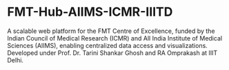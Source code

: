 # FMT-Hub-AIIMS-ICMR-IIITD
A scalable web platform for the FMT Centre of Excellence, funded by the Indian Council of Medical Research (ICMR) and All India Institute of Medical Sciences (AIIMS), enabling centralized data access and visualizations. Developed under Prof. Dr. Tarini Shankar Ghosh and RA Omprakash at IIIT Delhi.

